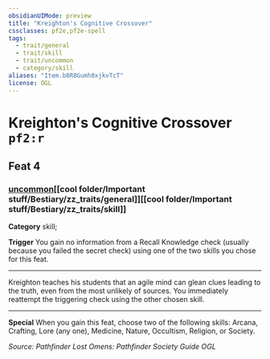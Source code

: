 ```yaml
---
obsidianUIMode: preview
title: "Kreighton's Cognitive Crossover"
cssclasses: pf2e,pf2e-spell
tags:
  - trait/general
  - trait/skill
  - trait/uncommon
  - category/skill
aliases: "Item.b8R8Gumh8xjkvTcT"
license: OGL
---
```

# Kreighton's Cognitive Crossover `pf2:r`
## Feat 4
### [uncommon](cool%20folder/Important%20stuff/Bestiary/zz_traits/uncommon.md "Uncommon Rarity Trait")[[cool folder/Important stuff/Bestiary/zz_traits/general]][[cool folder/Important stuff/Bestiary/zz_traits/skill]]

**Category** skill; 




**Trigger** You gain no information from a Recall Knowledge check (usually because you failed the secret check) using one of the two skills you chose for this feat.

* * *

Kreighton teaches his students that an agile mind can glean clues leading to the truth, even from the most unlikely of sources. You immediately reattempt the triggering check using the other chosen skill.

* * *

**Special** When you gain this feat, choose two of the following skills: Arcana, Crafting, Lore (any one), Medicine, Nature, Occultism, Religion, or Society.

*Source: Pathfinder Lost Omens: Pathfinder Society Guide*
*OGL*